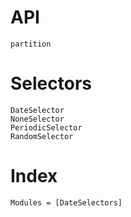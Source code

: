 # API

```@docs
partition
```

# Selectors
```@docs
DateSelector
NoneSelector
PeriodicSelector
RandomSelector
```

# Index

```@index
Modules = [DateSelectors]
```
